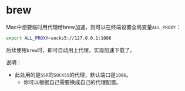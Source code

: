 # brew

Mac中想要临时用代理给brew加速，则可以在终端设置全局变量`ALL_PROXY`：

```bash
export ALL_PROXY=socks5://127.0.0.1:1086
```

后续使用`brew`时，即可自动用上代理，实现加速下载了。

说明：

* 此处用的是`SSR`的`SOCKS5`的代理，默认端口是`1086`。
  * 你可以根据自己需要换成自己的代理配置。

